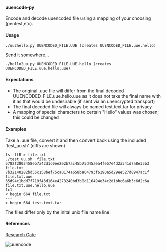 #### uuencode-py
Encode and decode uuencoded file using a mapping of your choosing (pentest,etc).

#### Usage
```
./uu2hello.py UUENCODED_FILE.UUE (creates UUENCODED_FILE.uue.hello)
```

Send it somewhere...

```
./hello2uu.py UUENCODED_FILE.UUE.hello (creates UUENCODED_FILE.uue.hello.uue)
```
#### Expectations
- The original .uue file will differ from the final decoded UUENCODED_FILE.uue.hello.uue as it does not take the final name with it as that would be undesirable (if sent via an unencrypted transport)
- The final decoded file will always be named test.text.tar for privacy
- A mapping of special characters to certain "Hello" values was chosen; this could be changed


#### Examples
Take a .uue file, convert it and then convert back using the included 'test_uu.sh' (diffs are shown)

```
ls -ltR > file.txt
./test_uu.sh  file.txt 
5782f2802458eb7a42d1c0ee2e2b7ac45b75d45aea4fe57e4d2a541d7a8e35b3  file.txt
7b32140282bd55c158bef75ca0174a658ba04793f6190a5d29ee527d8947ac1f  file.txt.uue
35d94c1bdd7f719f43d164e4273240bd3b0d116494e34c2d1bbc6a6b3c6d2c6a  file.txt.uue.hello.uue
1c1
< begin 664 file.txt
---
> begin 664 test.text.tar

```
The files differ only by the inital unix file name line.

#### References
[Research Gate](https://www.researchgate.net/figure/Uuencode-of-bit-using-pdep_fig5_221130944)

![uuencode](https://www.researchgate.net/profile/Ruby_Lee/publication/221130944/figure/fig5/AS:339857474899975@1458039744543/Uuencode-of-bit-using-pdep.png)
